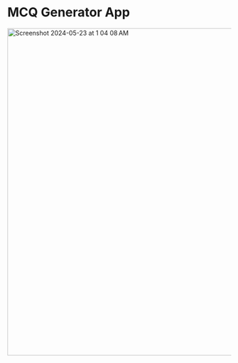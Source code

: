 # MCQ Generator App
<img width="737" alt="Screenshot 2024-05-23 at 1 04 08 AM" src="https://github.com/dilshad-ahmad-actyv/mcqgen/assets/111050096/f0b24dfb-24c2-434d-abbf-946ff9c31c43">
